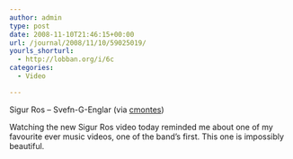 ```yaml
---
author: admin
type: post
date: 2008-11-10T21:46:15+00:00
url: /journal/2008/11/10/59025019/
yourls_shorturl:
  - http://lobban.org/i/6c
categories:
  - Video

---
```

Sigur Ros &#8211; Svefn-G-Englar (via [cmontes][1])

Watching the new Sigur Ros video today reminded me about one of my favourite ever music videos, one of the band&#8217;s first. This one is impossibly beautiful.

 [1]: http://youtube.com/user/cmontes